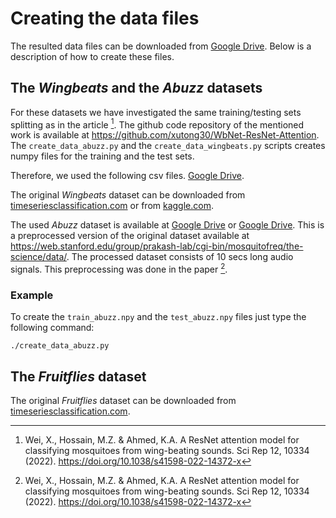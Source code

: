 # Creating the data files

The resulted data files can be downloaded from [Google Drive](https://drive.google.com/drive/folders/1kt94eoQ4LKunu0DCHxmZfUbXmmrlpdK2?usp=sharing).
Below is a description of how to create these files.

## The *Wingbeats* and the *Abuzz* datasets

For these datasets we have investigated the same training/testing sets splitting as in the article [^fn1].
The github code repository of the mentioned work is available at https://github.com/xutong30/WbNet-ResNet-Attention.
The `create_data_abuzz.py` and the `create_data_wingbeats.py` scripts creates numpy files for the training and the test sets.

Therefore, we used the following csv files.
[Google Drive](https://drive.google.com/drive/folders/1uDbzjY38QrmuglkwKVyIlLYxNpAvMKZk?usp=sharing).

The original *Wingbeats* dataset can be downloaded from [timeseriesclassification.com](http://www.timeseriesclassification.com/description.php?Dataset=MosquitoSound)
or from [kaggle.com](https://www.kaggle.com/datasets/potamitis/wingbeats).

The used *Abuzz* dataset is available at [Google Drive](https://drive.google.com/file/d/1iEX6DTU1euZyLbGX19EQgMwOGEXLGTte/view)
or [Google Drive](https://drive.google.com/file/d/1qRiiPYCpaoAxv--o2EGcFoHeQPk3JFZM/view?usp=sharing).
This is a preprocessed version of the original dataset available at https://web.stanford.edu/group/prakash-lab/cgi-bin/mosquitofreq/the-science/data/.
The processed dataset consists of 10 secs long audio signals. This preprocessing was done in the paper [^fn1].

### Example

To create the `train_abuzz.npy` and the `test_abuzz.npy` files just type the following command:
```
./create_data_abuzz.py
```

## The *Fruitflies* dataset

The original *Fruitflies* dataset can be downloaded from [timeseriesclassification.com](http://www.timeseriesclassification.com/description.php?Dataset=FruitFlies).

[^fn1]: Wei, X., Hossain, M.Z. & Ahmed, K.A. A ResNet attention model for classifying mosquitoes from wing-beating sounds. Sci Rep 12, 10334 (2022). https://doi.org/10.1038/s41598-022-14372-x

 
